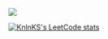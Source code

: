 ![](https://komarev.com/ghpvc/?username=fvrrrf&color=4d3a31&style=for-the-badge)

[![KnlnKS's LeetCode stats](https://leetcode-stats-six.vercel.app/api?username=KnlnKS&theme=dark)](https://github.com/KnlnKS/leetcode-stats)
